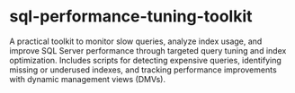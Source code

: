 # sql-performance-tuning-toolkit
A practical toolkit to monitor slow queries, analyze index usage, and improve SQL Server performance through targeted query tuning and index optimization. Includes scripts for detecting expensive queries, identifying missing or underused indexes, and tracking performance improvements with dynamic management views (DMVs).
